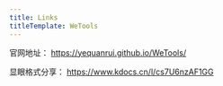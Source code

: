 ```yaml
---
title: Links
titleTemplate: WeTools
---
```


官网地址：
https://yequanrui.github.io/WeTools/

显眼格式分享：
https://www.kdocs.cn/l/cs7U6nzAF1GG
